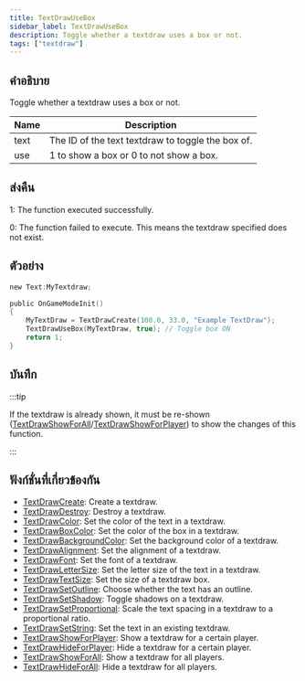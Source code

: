 ```yaml
---
title: TextDrawUseBox
sidebar_label: TextDrawUseBox
description: Toggle whether a textdraw uses a box or not.
tags: ["textdraw"]
---
```


## คำอธิบาย

Toggle whether a textdraw uses a box or not.

| Name | Description                                       |
| ---- | ------------------------------------------------- |
| text | The ID of the text textdraw to toggle the box of. |
| use  | 1 to show a box or 0 to not show a box.           |

## ส่งคืน

1: The function executed successfully.

0: The function failed to execute. This means the textdraw specified does not exist.

## ตัวอย่าง

```c
new Text:MyTextdraw;

public OnGameModeInit()
{
    MyTextDraw = TextDrawCreate(100.0, 33.0, "Example TextDraw");
    TextDrawUseBox(MyTextDraw, true); // Toggle box ON
    return 1;
}
```

## บันทึก

:::tip

If the textdraw is already shown, it must be re-shown ([TextDrawShowForAll](TextDrawShowForAll)/[TextDrawShowForPlayer](TextDrawShowForPlayer)) to show the changes of this function.

:::

## ฟังก์ชั่นที่เกี่ยวข้องกัน

- [TextDrawCreate](TextDrawCreate): Create a textdraw.
- [TextDrawDestroy](TextDrawDestroy): Destroy a textdraw.
- [TextDrawColor](TextDrawColor): Set the color of the text in a textdraw.
- [TextDrawBoxColor](TextDrawBoxColor): Set the color of the box in a textdraw.
- [TextDrawBackgroundColor](TextDrawBackgroundColor): Set the background color of a textdraw.
- [TextDrawAlignment](TextDrawAlignment): Set the alignment of a textdraw.
- [TextDrawFont](TextDrawFont): Set the font of a textdraw.
- [TextDrawLetterSize](TextDrawLetterSize): Set the letter size of the text in a textdraw.
- [TextDrawTextSize](TextDrawTextSize): Set the size of a textdraw box.
- [TextDrawSetOutline](TextDrawSetOutline): Choose whether the text has an outline.
- [TextDrawSetShadow](TextDrawSetShadow): Toggle shadows on a textdraw.
- [TextDrawSetProportional](TextDrawSetProportional): Scale the text spacing in a textdraw to a proportional ratio.
- [TextDrawSetString](TextDrawSetString): Set the text in an existing textdraw.
- [TextDrawShowForPlayer](TextDrawShowForPlayer): Show a textdraw for a certain player.
- [TextDrawHideForPlayer](TextDrawHideForPlayer): Hide a textdraw for a certain player.
- [TextDrawShowForAll](TextDrawShowForAll): Show a textdraw for all players.
- [TextDrawHideForAll](TextDrawHideForAll): Hide a textdraw for all players.

